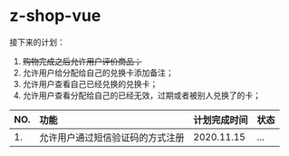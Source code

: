 # z-shop-vue

接下来的计划：

1.    ~~购物完成之后允许用户评价商品；~~
1.    允许用户给分配给自己的兑换卡添加备注；
1.    允许用户查看自己已经兑换的兑换卡；
1.    允许用户查看分配给自己的已经无效，过期或者被别人兑换了的卡；

|NO.|功能|计划完成时间|状态|
|:----|:----|:----|:----|
|1.|允许用户通过短信验证码的方式注册|2020.11.15|...|
